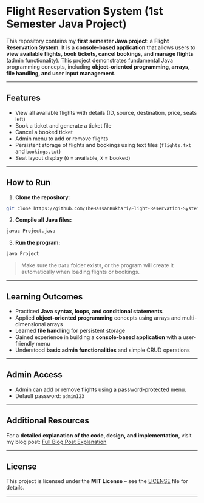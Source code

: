 # Flight Reservation System (1st Semester Java Project)

This repository contains my **first semester Java project**: a **Flight Reservation System**. It is a **console-based application** that allows users to **view available flights, book tickets, cancel bookings, and manage flights** (admin functionality). This project demonstrates fundamental Java programming concepts, including **object-oriented programming, arrays, file handling, and user input management**.

---

## Features

* View all available flights with details (ID, source, destination, price, seats left)
* Book a ticket and generate a ticket file
* Cancel a booked ticket
* Admin menu to add or remove flights
* Persistent storage of flights and bookings using text files (`flights.txt` and `bookings.txt`)
* Seat layout display (`O` = available, `X` = booked)

---

## How to Run

1. **Clone the repository:**

```bash
git clone https://github.com/TheHassanBukhari/Flight-Reservation-System-1st-Semester-Java-Project.git
```

2. **Compile all Java files:**

```bash
javac Project.java
```

3. **Run the program:**

```bash
java Project
```

> Make sure the `Data` folder exists, or the program will create it automatically when loading flights or bookings.

---

## Learning Outcomes

* Practiced **Java syntax, loops, and conditional statements**
* Applied **object-oriented programming** concepts using arrays and multi-dimensional arrays
* Learned **file handling** for persistent storage
* Gained experience in building a **console-based application** with a user-friendly menu
* Understood **basic admin functionalities** and simple CRUD operations

---

## Admin Access

* Admin can add or remove flights using a password-protected menu.
* Default password: `admin123`

---

## Additional Resources

For a **detailed explanation of the code, design, and implementation**, visit my blog post:
[Full Blog Post Explanation](https://hassan-codes.blogspot.com/2025/08/0.html)

---

## License

This project is licensed under the **MIT License** – see the [LICENSE](LICENSE) file for details.

---

